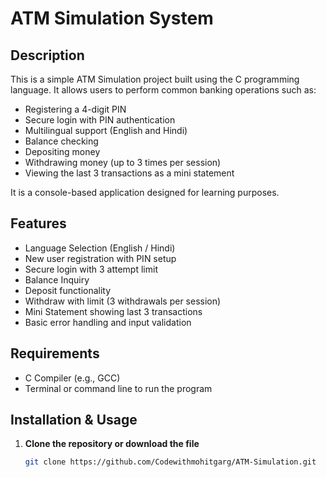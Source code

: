 # ATM Simulation System

## Description
This is a simple ATM Simulation project built using the C programming language. It allows users to perform common banking operations such as:

- Registering a 4-digit PIN
- Secure login with PIN authentication
- Multilingual support (English and Hindi)
- Balance checking
- Depositing money
- Withdrawing money (up to 3 times per session)
- Viewing the last 3 transactions as a mini statement

It is a console-based application designed for learning purposes.

## Features

- Language Selection (English / Hindi)
- New user registration with PIN setup
- Secure login with 3 attempt limit
- Balance Inquiry
- Deposit functionality
- Withdraw with limit (3 withdrawals per session)
- Mini Statement showing last 3 transactions
- Basic error handling and input validation

## Requirements

- C Compiler (e.g., GCC)
- Terminal or command line to run the program

## Installation & Usage

1. **Clone the repository or download the file**
   ```bash
   git clone https://github.com/Codewithmohitgarg/ATM-Simulation.git
